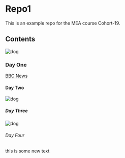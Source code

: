# Repo1
This is an example repo for the MEA course Cohort-19.
## Contents
![dog](https://4.bp.blogspot.com/-_NpH5o6p5BA/V6OSB_F1aGI/AAAAAAAAEsw/2vOCkiUemqEdftahUCAVG2ClCTMlzmdagCLcB/s1600/Everything-about-your-Yorkshire-Terrier.jpg)
### Day One
[BBC News](https://www.bbc.com/news/)
#### Day Two
![dog](https://img.cdn.mountainwarehouse.com/product/023641/023641_bla_classic_umbrella_plain_har_ss24_01.jpg?w=500)
##### Day Three

![dog](https://xcdn.next.co.uk/common/items/default/default/itemimages/altitemzoom/699427s.jpg?im=Resize,width=364)
###### Day Four

this is some new text
